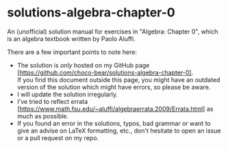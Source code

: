 # solutions-algebra-chapter-0
An (unofficial) solution manual for exercises in "Algebra: Chapter 0", which is an algebra textbook written by Paolo Aluffi.

There are a few important points to note here:
+ The solution is *only* hosted on my GitHub page [https://github.com/choco-bear/solutions-algebra-chapter-0].  
   If you find this document outside this page, you might have an outdated version of the solution which might have errors, so please be aware.
+ I will update the solution irregularly.
+ I've tried to reflect errata [https://www.math.fsu.edu/~aluffi/algebraerrata.2009/Errata.html] as much as possible.
+ If you found an error in the solutions, typos, bad grammar or want to give an advise on LaTeX formatting, etc., don't hesitate to open an issue or a pull request on my repo.

[https://github.com/choco-bear/solutions-algebra-chapter-0]: https://github.com/choco-bear/solutions-algebra-chapter-0
[https://www.math.fsu.edu/~aluffi/algebraerrata.2009/Errata.html]: https://www.math.fsu.edu/~aluffi/algebraerrata.2009/Errata.html